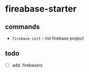 # fireabase-starter

## commands

- `firebase init` - init firebase project

## todo

- [ ] add .firebaserc
